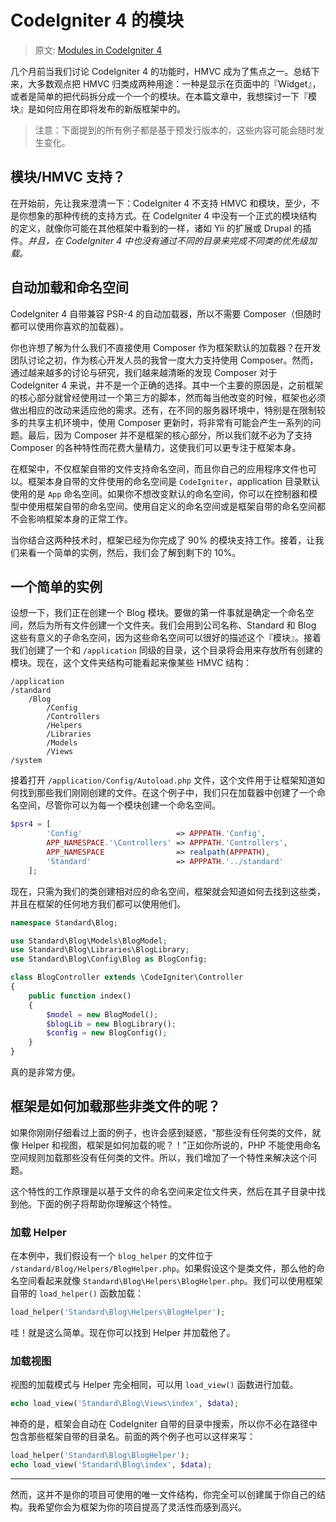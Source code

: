 # CodeIgniter 4 的模块

> 原文: [Modules in CodeIgniter 4](http://blog.newmythmedia.com/blog/show/2016-03-15_Modules_in_CodeIgniter_4)

几个月前当我们讨论 CodeIgniter 4 的功能时，HMVC 成为了焦点之一。总结下来，大多数观点把 HMVC 归类成两种用途：一种是显示在页面中的『Widget』，或者是简单的把代码拆分成一个一个的模块。在本篇文章中，我想探讨一下『模块』是如何应用在即将发布的新版框架中的。

> 注意：下面提到的所有例子都是基于预发行版本的，这些内容可能会随时发生变化。

## 模块/HMVC 支持？

在开始前，先让我来澄清一下：CodeIgniter 4 不支持 HMVC 和模块，至少，不是你想象的那种传统的支持方式。在 CodeIgniter 4 中没有一个正式的模块结构的定义，就像你可能在其他框架中看到的一样，诸如 Yii 的扩展或 Drupal 的插件。*并且，在 CodeIgniter 4 中也没有通过不同的目录来完成不同类的优先级加载。*

## 自动加载和命名空间

CodeIgniter 4 自带兼容 PSR-4 的自动加载器，所以不需要 Composer（但随时都可以使用你喜欢的加载器）。

你也许想了解为什么我们不直接使用 Composer 作为框架默认的加载器？在开发团队讨论之初，作为核心开发人员的我曾一度大力支持使用 Composer。然而，通过越来越多的讨论与研究，我们越来越清晰的发现 Composer 对于 CodeIgniter 4 来说，并不是一个正确的选择。其中一个主要的原因是，之前框架的核心部分就曾经使用过一个第三方的脚本，然而每当他改变的时候，框架也必须做出相应的改动来适应他的需求。还有，在不同的服务器环境中，特别是在限制较多的共享主机环境中，使用 Composer 更新时，将非常有可能会产生一系列的问题。最后，因为 Composer 并不是框架的核心部分，所以我们就不必为了支持 Composer 的各种特性而花费大量精力，这使我们可以更专注于框架本身。

在框架中，不仅框架自带的文件支持命名空间，而且你自己的应用程序文件也可以。框架本身自带的文件使用的命名空间是 `CodeIgniter`，application 目录默认使用的是 `App` 命名空间。如果你不想改变默认的命名空间，你可以在控制器和模型中使用框架自带的命名空间。使用自定义的命名空间或是框架自带的命名空间都不会影响框架本身的正常工作。

当你结合这两种技术时，框架已经为你完成了 90% 的模块支持工作。接着，让我们来看一个简单的实例，然后，我们会了解到剩下的 10%。

## 一个简单的实例

设想一下，我们正在创建一个 Blog 模块。要做的第一件事就是确定一个命名空间，然后为所有文件创建一个文件夹。我们会用到公司名称、Standard 和 Blog 这些有意义的子命名空间，因为这些命名空间可以很好的描述这个『模块』。接着我们创建了一个和 `/application` 同级的目录，这个目录将会用来存放所有创建的模块。现在，这个文件夹结构可能看起来像某些 HMVC 结构：

```
/application
/standard
    /Blog
        /Config
        /Controllers
        /Helpers
        /Libraries
        /Models
        /Views
/system
```

接着打开 `/application/Config/Autoload.php` 文件，这个文件用于让框架知道如何找到那些我们刚刚创建的文件。在这个例子中，我们只在加载器中创建了一个命名空间，尽管你可以为每一个模块创建一个命名空间。

```php
$psr4 = [
        'Config'                     => APPPATH.'Config',
        APP_NAMESPACE.'\Controllers' => APPPATH.'Controllers',
        APP_NAMESPACE                => realpath(APPPATH),
        'Standard'                   => APPPATH.'../standard'
    ];
```

现在，只需为我们的类创建相对应的命名空间，框架就会知道如何去找到这些类，并且在框架的任何地方我们都可以使用他们。

```php
namespace Standard\Blog;

use Standard\Blog\Models\BlogModel;
use Standard\Blog\Libraries\BlogLibrary;
use Standard\Blog\Config\Blog as BlogConfig;

class BlogController extends \CodeIgniter\Controller
{
    public function index()
    {
        $model = new BlogModel();
        $blogLib = new BlogLibrary();
        $config = new BlogConfig();
    }
}
```

真的是非常方便。

## 框架是如何加载那些非类文件的呢？

如果你刚刚仔细看过上面的例子，也许会感到疑惑，“那些没有任何类的文件，就像 Helper 和视图，框架是如何加载的呢？！”正如你所说的，PHP 不能使用命名空间规则加载那些没有任何类的文件。所以，我们增加了一个特性来解决这个问题。

这个特性的工作原理是以基于文件的命名空间来定位文件夹，然后在其子目录中找到他。下面的例子将帮助你理解这个特性。

### 加载 Helper

在本例中，我们假设有一个 `blog_helper` 的文件位于 `/standard/Blog/Helpers/BlogHelper.php`。如果假设这个是类文件，那么他的命名空间看起来就像 `Standard\Blog\Helpers\BlogHelper.php`。我们可以使用框架自带的 `load_helper()` 函数加载：

```php
load_helper('Standard\Blog\Helpers\BlogHelper');
```

哇！就是这么简单。现在你可以找到 Helper 并加载他了。

### 加载视图

视图的加载模式与 Helper 完全相同，可以用 `load_view()` 函数进行加载。

```php
echo load_view('Standard\Blog\Views\index', $data);
```

神奇的是，框架会自动在 CodeIgniter 自带的目录中搜索，所以你不必在路径中包含那些框架自带的目录名。前面的两个例子也可以这样来写：

```php
load_helper('Standard\Blog\BlogHelper');
echo load_view('Standard\Blog\index', $data);
```


___

然而，这并不是你的项目可使用的唯一文件结构，你完全可以创建属于你自己的结构。我希望你会为框架为你的项目提高了灵活性而感到高兴。

